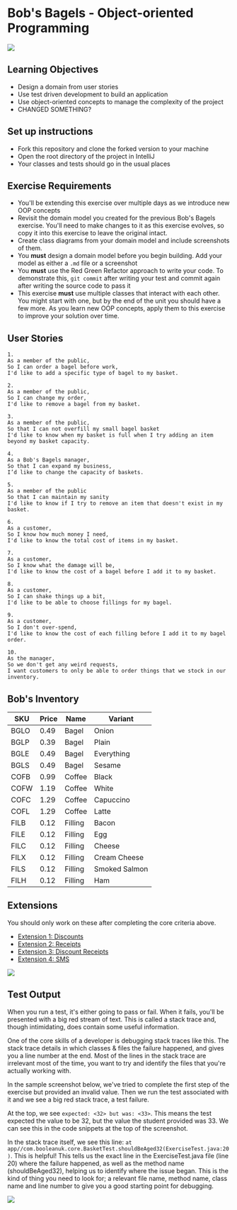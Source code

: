 # Bob's Bagels - Object-oriented Programming

![](./assets/bagels.jpg)

## Learning Objectives
- Design a domain from user stories
- Use test driven development to build an application
- Use object-oriented concepts to manage the complexity of the project
- CHANGED SOMETHING?

## Set up instructions
- Fork this repository and clone the forked version to your machine
- Open the root directory of the project in IntelliJ
- Your classes and tests should go in the usual places

## Exercise Requirements

- You'll be extending this exercise over multiple days as we introduce new OOP concepts
- Revisit the domain model you created for the previous Bob's Bagels exercise. You'll need to make changes to it as this exercise evolves, so copy it into this exercise to leave the original intact.
- Create class diagrams from your domain model and include screenshots of them.
- You **must** design a domain model before you begin building. Add your model as either a `.md` file or a screenshot
- You **must** use the Red Green Refactor approach to write your code. To demonstrate this, `git commit` after writing your test and commit again after writing the source code to pass it
- This exercise **must** use multiple classes that interact with each other. You might start with one, but by the end of the unit you should have a few more. As you learn new OOP concepts, apply them to this exercise to improve your solution over time.

## User Stories

```
1.
As a member of the public,
So I can order a bagel before work,
I'd like to add a specific type of bagel to my basket.
```

```
2.
As a member of the public,
So I can change my order,
I'd like to remove a bagel from my basket.
```

```
3.
As a member of the public,
So that I can not overfill my small bagel basket
I'd like to know when my basket is full when I try adding an item beyond my basket capacity.
```

```
4.
As a Bob's Bagels manager,
So that I can expand my business,
I’d like to change the capacity of baskets.
```

```
5.
As a member of the public
So that I can maintain my sanity
I'd like to know if I try to remove an item that doesn't exist in my basket.
```

```
6.
As a customer,
So I know how much money I need,
I'd like to know the total cost of items in my basket.
```

```
7.
As a customer,
So I know what the damage will be,
I'd like to know the cost of a bagel before I add it to my basket.
```

```
8.
As a customer,
So I can shake things up a bit,
I'd like to be able to choose fillings for my bagel.
```

```
9.
As a customer,
So I don't over-spend,
I'd like to know the cost of each filling before I add it to my bagel order.
```

```
10.
As the manager,
So we don't get any weird requests,
I want customers to only be able to order things that we stock in our inventory.
```

## Bob's Inventory

| SKU  | Price | Name    | Variant       |
|------|-------|---------|---------------|
| BGLO | 0.49  | Bagel   | Onion         |
| BGLP | 0.39  | Bagel   | Plain         |
| BGLE | 0.49  | Bagel   | Everything    |
| BGLS | 0.49  | Bagel   | Sesame        |
| COFB | 0.99  | Coffee  | Black         |
| COFW | 1.19  | Coffee  | White         |
| COFC | 1.29  | Coffee  | Capuccino     |
| COFL | 1.29  | Coffee  | Latte         |
| FILB | 0.12  | Filling | Bacon         |
| FILE | 0.12  | Filling | Egg           |
| FILC | 0.12  | Filling | Cheese        |
| FILX | 0.12  | Filling | Cream Cheese  |
| FILS | 0.12  | Filling | Smoked Salmon |
| FILH | 0.12  | Filling | Ham           |

## Extensions

You should only work on these after completing the core criteria above.

- [Extension 1: Discounts](./EXTENSION1.md)
- [Extension 2: Receipts](./EXTENSION2.md)
- [Extension 3: Discount Receipts](./EXTENSION3.md)
- [Extension 4: SMS](./EXTENSION4.md)


![](./assets/run-a-test.PNG)

## Test Output

When you run a test, it's either going to pass or fail. When it fails, you'll be presented with a big red stream of text. This is called a stack trace and, though intimidating, does contain some useful information.

One of the core skills of a developer is debugging stack traces like this. The stack trace details in which classes & files the failure happened, and gives you a line number at the end. Most of the lines in the stack trace are irrelevant most of the time, you want to try and identify the files that you're actually working with.

In the sample screenshot below, we've tried to complete the first step of the exercise but provided an invalid value. Then we run the test associated with it and we see a big red stack trace, a test failure.

At the top, we see `expected: <32> but was: <33>`. This means the test expected the value to be 32, but the value the student provided was 33. We can see this in the code snippets at the top of the screenshot.

In the stack trace itself, we see this line: `at app//com.booleanuk.core.BasketTest.shouldBeAged32(ExerciseTest.java:20)`. This is helpful! This tells us the exact line in the ExerciseTest.java file (line 20) where the failure happened, as well as the method name (shouldBeAged32), helping us to identify where the issue began. This is the kind of thing you need to look for; a relevant file name, method name, class name and line number to give you a good starting point for debugging.

![](./assets/test-failure.PNG)